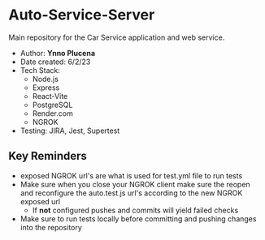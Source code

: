 # Auto-Service-Server
Main repository for the Car Service application and web service.

- Author: __Ynno Plucena__
- Date created: 6/2/23
- Tech Stack: 
  - Node.js 
  - Express 
  - React-Vite 
  - PostgreSQL 
  - Render.com 
  - NGROK
- Testing: JIRA, Jest, Supertest

## Key Reminders
- exposed NGROK url's are what is used for test.yml file to run tests
- Make sure when you close your NGROK client make sure the reopen and reconfigure the auto.test.js url's according to the new NGROK exposed url
  - If __not__ configured pushes and commits will yield failed checks
- Make sure to run tests locally before committing and pushing changes into the repository  
